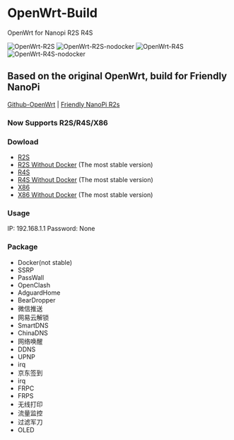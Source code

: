# OpenWrt-Build
OpenWrt for Nanopi R2S R4S

![OpenWrt-R2S](https://github.com/XXXBRIAN/OpenWrt-Build/workflows/OpenWrt-R2S/badge.svg)
![OpenWrt-R2S-nodocker](https://github.com/XXXBRIAN/OpenWrt-Build/workflows/OpenWrt-R2S-nodocker/badge.svg)
![OpenWrt-R4S](https://github.com/XXXBRIAN/OpenWrt-Build/workflows/OpenWrt-R4S/badge.svg)
![OpenWrt-R4S-nodocker](https://github.com/XXXBRIAN/OpenWrt-Build/workflows/OpenWrt-R4S-nodocker/badge.svg)
<!--
![OpenWrt-R4S](https://github.com/XXXBRIAN/OpenWrt-Build/workflows/OpenWrt-R4S/badge.svg)
![OpenWrt-X86](https://github.com/XXXBRIAN/OpenWrt-Build/workflows/OpenWrt-X86/badge.svg)-->

## Based on the original OpenWrt, build for Friendly NanoPi
[Github-OpenWrt](https://github.com/openwrt/openwrt) | [Friendly NanoPi R2s](https://wiki.friendlyarm.com/wiki/index.php/NanoPi_R2S)

### Now Supports R2S/R4S/X86

### Dowload
- [R2S](https://github.com/XXXBRIAN/OpenWrt-Build/releases/tag/R2S)
- [R2S Without Docker](https://github.com/XXXBRIAN/OpenWrt-Build/releases/tag/R2S-nodocker) (The most stable version)
- [R4S](https://github.com/XXXBRIAN/OpenWrt-Build/releases/tag/R4S)
- [R4S Without Docker](https://github.com/XXXBRIAN/OpenWrt-Build/releases/tag/R4S-nodocker) (The most stable version)
- [X86](https://github.com/XXXBRIAN/OpenWrt-Build/releases/tag/X86)
- [X86 Without Docker](https://github.com/XXXBRIAN/OpenWrt-Build/releases/tag/X86-nodocker) (The most stable version)

### Usage
IP: 192.168.1.1 
Password: None

### Package
- Docker(not stable)
- SSRP
- PassWall
- OpenClash
- AdguardHome
- BearDropper
- 微信推送
- 网易云解锁
- SmartDNS
- ChinaDNS
- 网络唤醒
- DDNS
- UPNP
- irq
- 京东签到
- irq
- FRPC
- FRPS
- 无线打印
- 流量监控
- 过滤军刀
- OLED
